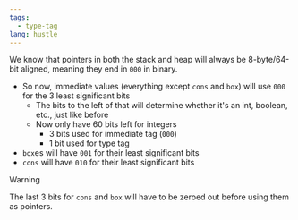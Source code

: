 ```yaml
---
tags:
  - type-tag
lang: hustle
---
```

We know that pointers in both the stack and heap will always be 8-byte/64-bit aligned,
meaning they end in `000` in binary.

- So now, immediate values (everything except `cons` and `box`) will use `000` for the 3 least significant bits
  - The bits to the left of that will determine whether it's an int, boolean, etc., just like before
  - Now only have 60 bits left for integers
    - 3 bits used for immediate tag (`000`)
    - 1 bit used for type tag
- `box`es will have `001` for their least significant bits
- `cons` will have `010` for their least significant bits

> [!WARNING]
> The last 3 bits for `cons` and `box` will have to be zeroed out before using them as pointers.